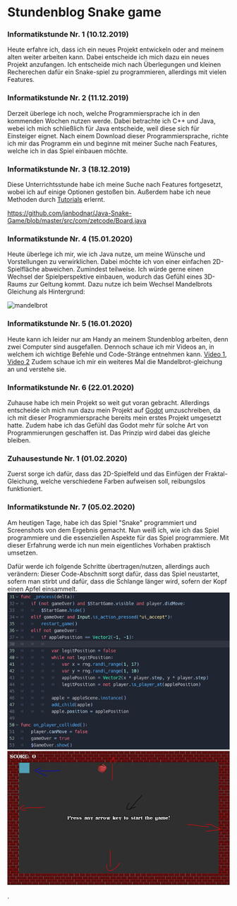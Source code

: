 # Stundenblog Snake game

### Informatikstunde Nr. 1  (10.12.2019)
Heute erfahre ich, dass ich ein neues Projekt entwickeln oder and meinem alten weiter arbeiten kann.
Dabei entscheide ich mich dazu ein neues Projekt anzufangen. Ich entscheide mich nach Überlegungen und kleinen Recherechen dafür ein Snake-spiel zu programmieren, allerdings mit vielen Features.

### Informatikstunde Nr. 2  (11.12.2019)
Derzeit überlege ich noch, welche Programmiersprache ich in den kommenden Wochen nutzen werde. Dabei betrachte ich C++ und Java, webei ich mich schließlich für Java entscheide, weil diese sich für Einsteiger eignet.
Nach einem Download dieser Programmiersprache, richte ich mir das Programm ein und beginne mit meiner Suche nach Features, welche ich in das Spiel einbauen möchte.

### Informatikstunde Nr. 3  (18.12.2019)
Diese Unterrichtsstunde habe ich meine Suche nach Features fortgesetzt, wobei ich auf einige Optionen gestoßen bin. Außerdem habe ich neue Methoden durch [Tutorials](http://zetcode.com/tutorials/javagamestutorial/snake/) erlernt.




https://github.com/janbodnar/Java-Snake-Game/blob/master/src/com/zetcode/Board.java


### Informatikstunde Nr. 4  (15.01.2020)
Heute überlege ich mir, wie ich Java nutze, um meine Wünsche und Vorstellungen zu verwirklichen. Dabei möchte ich von einer einfachen 2D-Spielfläche abweichen. Zumindest teilweise. Ich würde gerne einen Wechsel der Spielperspektive einbauen, wodurch das Gefühl eines 3D-Raums zur Geltung kommt. Dazu nutze ich beim Wechsel Mandelbrots Gleichung als Hintergrund:

![mandelbrot](https://media.giphy.com/media/LUk0ofIlbDb68/giphy.gif)

### Informatikstunde Nr. 5  (16.01.2020)
Heute kann ich leider nur am Handy an meinem Stundenblog arbeiten, denn zwei Computer sind ausgefallen.
Dennoch schaue ich mir Videos an, in welchem ich wichtige Befehle und Code-Stränge entnehmen kann.
[Video 1](https://www.youtube.com/watch?v=91a7ceECNTc),
[Video 2](https://www.youtube.com/watch?v=OZYVfVxB81s)
Zudem schaue ich mir ein weiteres Mal die Mandelbrot-gleichung an und verstehe sie.


### Informatikstunde Nr. 6  (22.01.2020)
Zuhause habe ich mein Projekt so weit gut voran gebracht. Allerdings entscheide ich mich nun dazu mein Projekt auf [Godot](https://godotengine.org/) umzuschreiben, da ich mit dieser Programmiersprache bereits mein erstes Projekt umgesetzt hatte. Zudem habe ich das Gefühl das Godot mehr für solche Art von Programmierungen geschaffen ist. Das Prinzip wird dabei das gleiche bleiben.

### Zuhausestunde Nr. 1  (01.02.2020)
Zuerst sorge ich dafür, dass das 2D-Spielfeld und das Einfügen der Fraktal-Gleichung, welche verschiedene Farben aufweisen soll, reibungslos funktioniert.

### Informatikstunde Nr. 7  (05.02.2020)
Am heutigen Tage, habe ich das Spiel "Snake" programmiert und Screenshots von dem Ergebnis gemacht. Nun weiß ich, wie ich das Spiel programmiere und die essenziellen Aspekte für das Spiel programmiere. Mit dieser Erfahrung werde ich nun mein eigentliches Vorhaben praktisch umsetzen.

Dafür werde ich folgende Schritte übertragen/nutzen, allerdings auch verändern:
Dieser Code-Abschnitt sorgt dafür, dass das Spiel neustartet, sofern man stirbt und dafür, dass die Schlange länger wird, sofern der Kopf einen Apfel einsammelt.
![image](https://github.com/XXXScarlxrd/Stundenblock_Snake_game/blob/master/3.PNG)
![image](https://github.com/XXXScarlxrd/Stundenblock_Snake_game/blob/master/10.PNG)





.




